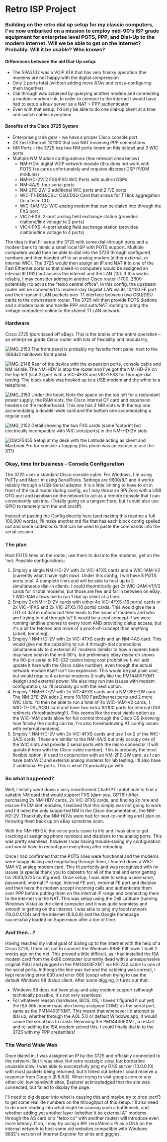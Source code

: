 # Retro ISP Project

### Building on the retro dial up setup for my classic computers, I've now embarked on a mission to employ mid-90's ISP grade equipment for enterprise level POTS, PPP, and Dial-Up to the modern internet. Will we be able to get on the internet? Probably. Will it be usable? Who knows?

#### Differences between the old Dial-Up setup: 
  - The SPA2102 was a VOIP ATA that has very finicky operation (the modems are not happy with the digital compression
  - Only 2 ports total (without adding more ATAs and cross-configuring them together)
  - Dial through was achieved by querying another modem and connecting a modem-modem link. In order to connect to the internet I would have had to setup a linux server as a NAT + PPP authenticator
  - Even with that setup, I'd only be able to do one dial-up client at a time and switch cables everytime

#### Benefits of the Cisco 3725 System 
  - Enterprise grade gear - we have a proper Cisco console port
  - 2X Fast Ethernet 10/100 that can NAT incoming PPP connections
  - NM Ports - the 3725 has two NM ports (more on this below) and 3 WIC ports
  - Multiple NM Module configurations (few relevant ones below)
      - NM-HDV: digital VOIP network module (this does not work with POTS fxs cards unfortunately and requires discreet DSP PVDM modules) 
      - NM-HD-2V: 2 FXS/FXO WIC Ports with built-in DSPs
      - NM-4A/S: four serial ports
      - NM-2FE-2W: 2 additional WIC ports and 2 F/E ports
      - WIC-T1-DSU/CSU: CSU/DSU Card that allows for T1 link aggregation (to a telco CO)
      - WIC-1AM-V2: WIC analog modem that can be dialed into through the FXS port
      - VIC2-FXS: 2-port analog field exchange station (provides dialtone/line voltage to 2 ports)
      - VIC4-FXS: 4-port analog field exchange station (provides dialtone/line voltage to 4 ports)

The idea is that I'll setup the 3725 with some dial-through ports and a modem bank to mimic a small local ISP with POTS support. Multiple computers would then be able to dial into the 3725 through configured numbers and then handed off to an analog modem (either external, or internal WIC). The 3725 would then assign an IP and NAT it to one of the Fast Ethernet ports so that dialed-in computers would be assigned an internal IP (192) but access the internet and the LAN (10). If this works reliably, I may consider adding in another Cisco router (1700, 2600-potentially) to act as the "telco central office". In this config, the upstream router will be connected to modern-day Gigabit LAN via its 10/100 FE port and then transmit LAN packets over T1 interface between two CSU/DSU cards to the downstream router. The 3725 will then provide POTS dialtone and a modem bank and handle PPP and auth/NAT routing to bring the vintage computers online to the shared T1 LAN network. 

### Hardware
Cisco 3725 (purchased off eBay). This is the brains of the entire operation – an enterprise grade Cisco router with lots of flexibility and modularity,

![IMG_2153](https://github.com/user-attachments/assets/2aeb13c7-9029-4531-9e04-83fb3192aba5)
The front panel is probably my favorite front panel next to the 486dx2 minitower front panel.

![IMG_2148](https://github.com/user-attachments/assets/08e56032-d946-453b-85d4-1121e2713bc3)
Rear of the device with the expansion ports, console cable and NM visible. The NM-HDV is atop the router and I've got the NM-HD-2V on the top left (slot 2) port with a VIC-4FXS and VIC-2FXS for through-dial testing. The black cable wsa hooked up to a USB modem and the white to a telephone. 

![IMG_2150](https://github.com/user-attachments/assets/e132de8b-9b08-415c-baad-84d12ead1c12)
Under the hood, Note the space on the top left for a redundant power supply, the RAM slots, the Cisco internal CF card and expansion headers on the motherboard. This one has 2 NM slots with the top one accomodating a double-wide card and the bottom one accomodating a regular card. 

![IMG_2152](https://github.com/user-attachments/assets/a14d87af-b40e-4862-9d0a-affe27407741)
Detail showing the two FXS cards (same footprint but electrically incompatible with WIC slots/ports) in the NM-HD-2V slots

![DSCF5455](https://github.com/user-attachments/assets/f87e068e-f573-46b3-b757-574ccfe3ef92)
Setup at my desk with the Latitude acting as client and Macbook Pro for console + logging (this photo was an excuse to use the XT1)


### Okay, time for business - Console Configuration
The 3725 uses a standard Cisco console cable. For Windows, I'm using PuTTy and Mac I'm using SerialTools. Settings are 9600/8/1 and it works reliably through a USB-Serial adapter. It is a little limiting to have to sit in front of the loud router during config, so I may throw an RPi Zero with a USB OTG port and raspbian on the network to act as a remote console that I can conveniently ssh into. (Totally going on a tangent here, but I could also use GPIO to remotely turn the unit on/off). 

Instead of pasting the Config directly here (and making this readme a full 100,000 words), I'll make another md file that has each block config spelled out and some codeblocks that can be used to paste the commands into the serial session. 

### The plan 
Host POTS lines on the router, use them to dial into the modems, get on the 'net. 
Possible configurations: 
  1. Employ a single NM-HD-2V with 2x VIC-4FXS cards and a WIC-1AM-V2 (currently what I have right now). Under this config, I will have 8 POTS ports total, 4 complete lines and will be able to host up to 2 simultaneous dial-in clients. I could theoretically get 2x WIC-2AM-V1/V2 cards for 4 total modems, but those are few and far in between on eBay. 1 WIC-1AM allows me to run 1 dial up client at a time.
  2. Employ 2x NM-HD-2V cards with either 4x VIC-4FXS (16 ports) cards or 2x VIC-4FXS and 2x VIC-2FXS (10 ports) cards. This would give me a LOT of dial in options but then leads to the issue of modems and who am I trying to dial through to? It would be a cool concept if we were running landline phones to every room AND providing dialup access, but it's a bit far fetched and more of a proof-of-concept than anything (albeit, tempting).
  3. Employ 1 NM-HD-2V with 2x VIC-4FXS cards and an NM-4AS card. This would give me the capability to run 4 through-dial connections simultaneously to 4 external AT modems (similar to how a modem bank may have been in the mid-90's, but preliminary ebay research shows the 60-pin serial to RS-232 cables being cost prohibitive (I will add update it here with the Cisco cable number), even though the actual network module itself isn't too expensive. This would be just plain cool, but would require 4 external modems (I really like the PM14400FXMT design) and external power. We also may run into issues with modem configuration, so I'll probably go with the next option.
  4. Employ 1 NM-HD-2V with 2x VIC-4FXS cards and a NM-2FE-2W card. The NM-2FE-2W adds 2 more 10/100 FastEthernet ports and 2 more WIC slots. I'd then be able to run a total of 4x WIC-1AM-V2 cards, 1 WIC-T1-DSU/CSU card and have two extra 10/100 ports for internal DNS redirects (foreshadowing!!). This seems like the most viable option as the WIC-1AM cards allow for full control through the Cisco OS (knowing how finicky the config can be, I'm also foreshadowing AT config issues with external modems).
  5. Employ 1 NM-HD-2V with 2x VIC-4FXS cards and use 1 or 2 of the WIC-2A/S cards. These are similar to the NM-4A/S but only occupy one of the WIC slots and provide 2 serial ports with the micro connector (I will update it here with the Cisco cable number). This is probably the most flexible option, if used in conjunction with an NM-2FE-2W card, as I can have both WIC and external analog modems for lab testing. I'll also have 2 additional FE ports. This is what I'll probably go with.

### So what happened?
Well, I initally went down a very misinformed ChatGPT rabbit hole to find a suitable NM card that would support FXS (darn you, GPT5!) After purchasing 2x NM-HDV cards, 2x VIC-2FXS cards, and finding 2x rare and elusive PVDM slot modules, I realized that this simply was not going to work and I'd need the only supported NM in the Cisco documentation, the NM-HD-2V. Thankfully the NM-HDVs were had for next-to-nothing and I plan on throwing them back up on eBay sometime soon. 

With the NM-HD-2V, the voice ports came to life and I was able to get cracking at assigning phone numbers and dialplans to the analog ports. This was pretty seamless, however I was having trouble saving my configuration and would have to reconfigure everything after rebooting. 

Once I had confirmed that the POTS lines were functional and the modems were happy dialing and negotiating through them, I hunted down a WIC-1AM-V2 analog modem card. This fit perfectly and was recognized with no issues (a special thank you to clabretro for all of the trial and error getting his 2600/3725 configured). Once setup, I was able to setup a username, password, internal IP range, internal FE port, external FE port and dialplan and then have the modem accept incoming calls and authenticate them over PPP before putting them on the internal IP range and connecting them to the internet via the NAT. This was setup using the Dell Latitude (running Windows Vista) as the client computer and it was quite seamless and smooth in getting on the internet. I was able to ping my local network (10.0.0.0/24) and the internet (8.8.8.8) and the Google homepage successfully loaded on Supermium after a ton of time. 

### And then...?
Having reached my initial goal of dialing up to the internet with the help of a Cisco 3725, I then set out to connect the Windows 98SE PIII tower I built 2 weeks ago on the net. This proved a little difficult, as I had installed the ISA modem card from the 6x86 computer (currently dead with a unresponseive original PSU) and plugged in the PM14400FXMT via RS-232 cable to one of the serial ports. Although the line was live and the cableing was correct, I kept receiving error 630 and error 666 (ooop) when trying to use the default Windows 98 dialup client. After some digging, it turns out that:
  - Windows 98 does not have plug-and-play modem support (although technically possible, it's not very seamless)
  - For whatever reason (hardware, BIOS, OS, I haven't figured it out yet) the ISA 56k modem was also being assigned COM2 as the serial port, same as the PM14400FXMT. This meant that whenever I'd attempt to dial up, whether through the AOL 5.0 or default Windows app, it would cause the serial bus to crash. Removing the PM14400FXMT, a restart and re-adding the ISA modem solved this. I could finally dial in to the 3725 with my PPP credentials!

### The World Wide Web
Once dialed in, I was assigned an IP by the 3725 and officially connected to the network. But it was slow. Not retro nostalgic slow, but borderline unusable slow. I was able to successfully ping my DNS server (10.0.0.10) with most packets being returned, but it timed out before I could receive a response from Google (8.8.8.8). When trying to visit google.com or any other old, low bandwith sites, Explorer acknowledged that the site was connected, but failed to display the page. 

I'll need to dig deeper into what is causing this and maybe try to drop iperf3 to get some real life numbers on the throughput of this setup. I'll also need to do more reading into what might be causing such a bottleneck, and whether adding yet another layer (whether it be external AT modems through the AS card or a "telco co" with another router) will introduce even more latency. If so, I may try using a RPi zero/Atomic Pi as a DNS on the internal network to host some old websites compatible with Windows 98SE's version of Internet Explorer for shits and giggles. 
